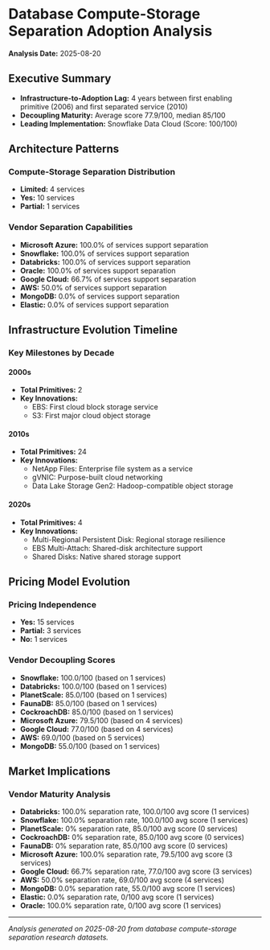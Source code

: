 # Database Compute-Storage Separation Adoption Analysis

**Analysis Date:** 2025-08-20

## Executive Summary

- **Infrastructure-to-Adoption Lag:** 4 years between first enabling primitive (2006) and first separated service (2010)
- **Decoupling Maturity:** Average score 77.9/100, median 85/100
- **Leading Implementation:** Snowflake Data Cloud (Score: 100/100)

## Architecture Patterns

### Compute-Storage Separation Distribution
- **Limited:** 4 services
- **Yes:** 10 services
- **Partial:** 1 services

### Vendor Separation Capabilities
- **Microsoft Azure:** 100.0% of services support separation
- **Snowflake:** 100.0% of services support separation
- **Databricks:** 100.0% of services support separation
- **Oracle:** 100.0% of services support separation
- **Google Cloud:** 66.7% of services support separation
- **AWS:** 50.0% of services support separation
- **MongoDB:** 0.0% of services support separation
- **Elastic:** 0.0% of services support separation

## Infrastructure Evolution Timeline

### Key Milestones by Decade

#### 2000s
- **Total Primitives:** 2
- **Key Innovations:**
  - EBS: First cloud block storage service
  - S3: First major cloud object storage

#### 2010s
- **Total Primitives:** 24
- **Key Innovations:**
  - NetApp Files: Enterprise file system as a service
  - gVNIC: Purpose-built cloud networking
  - Data Lake Storage Gen2: Hadoop-compatible object storage

#### 2020s
- **Total Primitives:** 4
- **Key Innovations:**
  - Multi-Regional Persistent Disk: Regional storage resilience
  - EBS Multi-Attach: Shared-disk architecture support
  - Shared Disks: Native shared storage support

## Pricing Model Evolution

### Pricing Independence
- **Yes:** 15 services
- **Partial:** 3 services
- **No:** 1 services

### Vendor Decoupling Scores
- **Snowflake:** 100.0/100 (based on 1 services)
- **Databricks:** 100.0/100 (based on 1 services)
- **PlanetScale:** 85.0/100 (based on 1 services)
- **FaunaDB:** 85.0/100 (based on 1 services)
- **CockroachDB:** 85.0/100 (based on 1 services)
- **Microsoft Azure:** 79.5/100 (based on 4 services)
- **Google Cloud:** 77.0/100 (based on 4 services)
- **AWS:** 69.0/100 (based on 5 services)
- **MongoDB:** 55.0/100 (based on 1 services)

## Market Implications

### Vendor Maturity Analysis
- **Databricks:** 100.0% separation rate, 100.0/100 avg score (1 services)
- **Snowflake:** 100.0% separation rate, 100.0/100 avg score (1 services)
- **PlanetScale:** 0% separation rate, 85.0/100 avg score (0 services)
- **CockroachDB:** 0% separation rate, 85.0/100 avg score (0 services)
- **FaunaDB:** 0% separation rate, 85.0/100 avg score (0 services)
- **Microsoft Azure:** 100.0% separation rate, 79.5/100 avg score (3 services)
- **Google Cloud:** 66.7% separation rate, 77.0/100 avg score (3 services)
- **AWS:** 50.0% separation rate, 69.0/100 avg score (4 services)
- **MongoDB:** 0.0% separation rate, 55.0/100 avg score (1 services)
- **Elastic:** 0.0% separation rate, 0/100 avg score (1 services)
- **Oracle:** 100.0% separation rate, 0/100 avg score (1 services)

---
*Analysis generated on 2025-08-20 from database compute-storage separation research datasets.*
